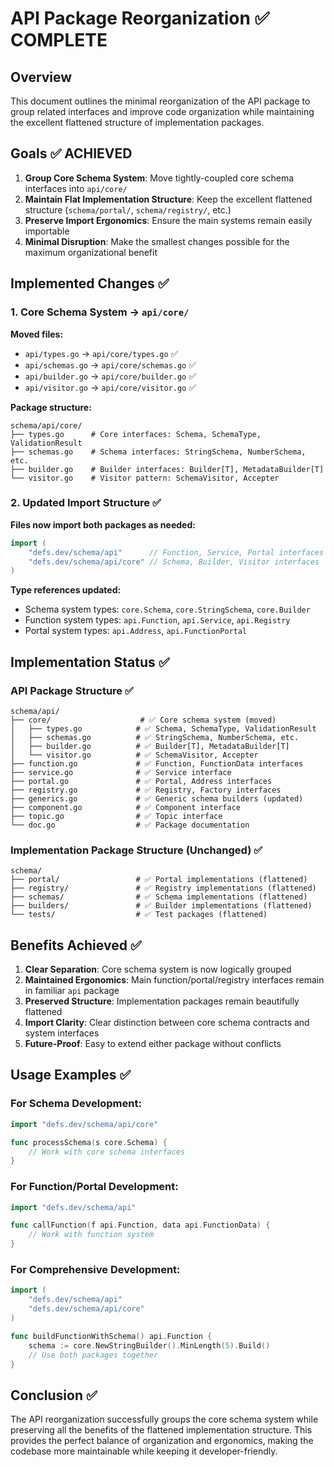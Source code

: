 # API Package Reorganization ✅ COMPLETE

## Overview

This document outlines the minimal reorganization of the API package to group related interfaces and improve code organization while maintaining the excellent flattened structure of implementation packages.

## Goals ✅ ACHIEVED

1. **Group Core Schema System**: Move tightly-coupled core schema interfaces into `api/core/`
2. **Maintain Flat Implementation Structure**: Keep the excellent flattened structure (`schema/portal/`, `schema/registry/`, etc.)  
3. **Preserve Import Ergonomics**: Ensure the main systems remain easily importable
4. **Minimal Disruption**: Make the smallest changes possible for the maximum organizational benefit

## Implemented Changes ✅

### 1. Core Schema System → `api/core/`

**Moved files:**
- `api/types.go` → `api/core/types.go` ✅
- `api/schemas.go` → `api/core/schemas.go` ✅  
- `api/builder.go` → `api/core/builder.go` ✅
- `api/visitor.go` → `api/core/visitor.go` ✅

**Package structure:**
```
schema/api/core/
├── types.go      # Core interfaces: Schema, SchemaType, ValidationResult
├── schemas.go    # Schema interfaces: StringSchema, NumberSchema, etc.
├── builder.go    # Builder interfaces: Builder[T], MetadataBuilder[T]
└── visitor.go    # Visitor pattern: SchemaVisitor, Accepter
```

### 2. Updated Import Structure ✅

**Files now import both packages as needed:**
```go
import (
    "defs.dev/schema/api"      // Function, Service, Portal interfaces
    "defs.dev/schema/api/core" // Schema, Builder, Visitor interfaces
)
```

**Type references updated:**
- Schema system types: `core.Schema`, `core.StringSchema`, `core.Builder`
- Function system types: `api.Function`, `api.Service`, `api.Registry`
- Portal system types: `api.Address`, `api.FunctionPortal`

## Implementation Status ✅

### API Package Structure ✅
```
schema/api/
├── core/                    # ✅ Core schema system (moved)
│   ├── types.go            # ✅ Schema, SchemaType, ValidationResult
│   ├── schemas.go          # ✅ StringSchema, NumberSchema, etc.
│   ├── builder.go          # ✅ Builder[T], MetadataBuilder[T] 
│   └── visitor.go          # ✅ SchemaVisitor, Accepter
├── function.go             # ✅ Function, FunctionData interfaces
├── service.go              # ✅ Service interface  
├── portal.go               # ✅ Portal, Address interfaces
├── registry.go             # ✅ Registry, Factory interfaces
├── generics.go             # ✅ Generic schema builders (updated)
├── component.go            # ✅ Component interface
├── topic.go                # ✅ Topic interface
└── doc.go                  # ✅ Package documentation
```

### Implementation Package Structure (Unchanged) ✅
```
schema/
├── portal/                 # ✅ Portal implementations (flattened)
├── registry/               # ✅ Registry implementations (flattened)  
├── schemas/                # ✅ Schema implementations (flattened)
├── builders/               # ✅ Builder implementations (flattened)
└── tests/                  # ✅ Test packages (flattened)
```

## Benefits Achieved ✅

1. **Clear Separation**: Core schema system is now logically grouped
2. **Maintained Ergonomics**: Main function/portal/registry interfaces remain in familiar `api` package
3. **Preserved Structure**: Implementation packages remain beautifully flattened
4. **Import Clarity**: Clear distinction between core schema contracts and system interfaces
5. **Future-Proof**: Easy to extend either package without conflicts

## Usage Examples ✅

### For Schema Development:
```go
import "defs.dev/schema/api/core"

func processSchema(s core.Schema) {
    // Work with core schema interfaces
}
```

### For Function/Portal Development:
```go
import "defs.dev/schema/api"

func callFunction(f api.Function, data api.FunctionData) {
    // Work with function system
}
```

### For Comprehensive Development:
```go
import (
    "defs.dev/schema/api"
    "defs.dev/schema/api/core"
)

func buildFunctionWithSchema() api.Function {
    schema := core.NewStringBuilder().MinLength(5).Build()
    // Use both packages together
}
```

## Conclusion ✅

The API reorganization successfully groups the core schema system while preserving all the benefits of the flattened implementation structure. This provides the perfect balance of organization and ergonomics, making the codebase more maintainable while keeping it developer-friendly. 